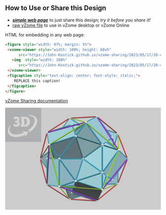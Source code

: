 
## How to Use or Share this Design

 - [***simple web page***](<https://John-Kostick.github.io/vzome-sharing/2023/05/17/20-43-39-5-cubes-in-dodeca/>) to just share this design; *try it before you share it!*
 - [raw vZome file](<https://raw.githubusercontent.com/John-Kostick/vzome-sharing/main/2023/05/17/20-43-39-5-cubes-in-dodeca/5-cubes-in-dodeca.vZome>) to use in vZome desktop or vZome Online
 
 HTML for embedding in any web page:
 ```html
<figure style="width: 87%; margin: 5%">
  <vzome-viewer style="width: 100%; height: 60vh"
       src="https://John-Kostick.github.io/vzome-sharing/2023/05/17/20-43-39-5-cubes-in-dodeca/5-cubes-in-dodeca.vZome" >
    <img  style="width: 100%"
       src="https://John-Kostick.github.io/vzome-sharing/2023/05/17/20-43-39-5-cubes-in-dodeca/5-cubes-in-dodeca.png" >
  </vzome-viewer>
  <figcaption style="text-align: center; font-style: italic;">
     REPLACE this caption!
  </figcaption>
</figure>
 ```

[vZome Sharing documentation](https://vzome.github.io/vzome/sharing.html#how-it-works)

![Image](<5-cubes-in-dodeca.png>)

